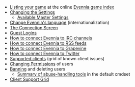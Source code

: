 - [Listing your game](Evennia-Game-Index) at the online [Evennia game index](http://games.evennia.com)
- [Changing the Settings](Server-Conf#Settings-file) 
    - [Available Master Settings](https://github.com/evennia/evennia/blob/master/evennia/settings_default.py)
- [Change Evennia's language](Internationalization) (internationalization)
- [The Connection Screen](Connection-Screen)
- [Guest Logins](Guest-Logins)
- [How to connect Evennia to IRC channels](IRC)
- [How to connect Evennia to RSS feeds](RSS)
- [How to connect Evennia to Grapevine](Grapevine)
- [How to connect Evennia to Twitter](https://github.com/evennia/evennia/wiki/How-to-connect-Evennia-to-Twitter)
- [Supported clients](Client-Support-Grid) (grid of known client issues)
- [Changing Permissions](Building-Permissions) of users
- [Banning](Banning) and deleting users
  - [Summary of abuse-handling tools](https://github.com/evennia/evennia/wiki/Banning#summary-of-abuse-handling-tools) in the default cmdset
- [Client Support Grid](Client-Support-Grid)